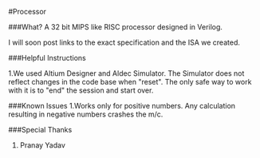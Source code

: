 #Processor

###What?
A 32 bit MIPS like RISC processor designed in Verilog.

I will soon post links to the exact specification and the ISA we created.

###Helpful Instructions

1.We used Altium Designer and Aldec Simulator. The Simulator does not reflect changes in the code base when "reset". The only safe way to work with it is to "end" the session and start over.

###Known Issues
1.Works only for positive numbers. Any calculation resulting in negative numbers crashes the m/c.

###Special Thanks
1. Pranay Yadav
